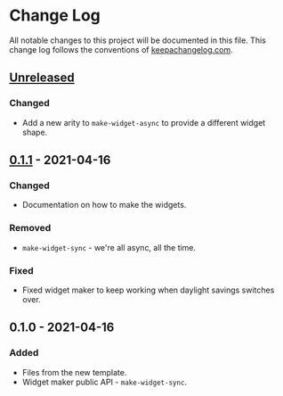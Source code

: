 # Change Log
All notable changes to this project will be documented in this file. This change log follows the conventions of [keepachangelog.com](http://keepachangelog.com/).

## [Unreleased]
### Changed
- Add a new arity to `make-widget-async` to provide a different widget shape.

## [0.1.1] - 2021-04-16
### Changed
- Documentation on how to make the widgets.

### Removed
- `make-widget-sync` - we're all async, all the time.

### Fixed
- Fixed widget maker to keep working when daylight savings switches over.

## 0.1.0 - 2021-04-16
### Added
- Files from the new template.
- Widget maker public API - `make-widget-sync`.

[Unreleased]: https://github.com/your-name/clara_practice/compare/0.1.1...HEAD
[0.1.1]: https://github.com/your-name/clara_practice/compare/0.1.0...0.1.1
